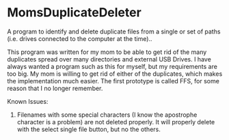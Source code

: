 # MomsDuplicateDeleter
A program to identify and delete duplicate files from a single or set of paths (i.e. drives connected to the computer at the time)..

This program was written for my mom to be able to get rid of the many duplicates spread over many directories and external USB Drives. I have always wanted a program such as this for myself, but my requirements are too big.  My mom is willing to get rid of either of the duplicates, which makes the implementation much easier.  The first prototype is called FFS, for some reason that I no longer remember.

Known Issues:  
1. Filenames with some special characters (I know the apostrophe character is a problem) are not deleted properly.  It will properly delete with the select single file button, but no the others. 
